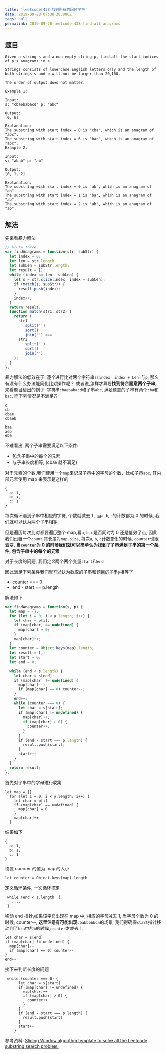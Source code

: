 ```yaml
---
title: 'leetcode[438]找到所有的回环字符'
date: 2019-09-28T07:38:38.000Z
tags: null
permalink: 2019-09-28-leetcode-438-find-all-anagrams
---
```


## 题目

```
Given a string s and a non-empty string p, find all the start indices of p's anagrams in s.

Strings consists of lowercase English letters only and the length of both strings s and p will not be larger than 20,100.

The order of output does not matter.

Example 1:

Input:
s: "cbaebabacd" p: "abc"

Output:
[0, 6]

Explanation:
The substring with start index = 0 is "cba", which is an anagram of "abc".
The substring with start index = 6 is "bac", which is an anagram of "abc".
Example 2:

Input:
s: "abab" p: "ab"

Output:
[0, 1, 2]

Explanation:
The substring with start index = 0 is "ab", which is an anagram of "ab".
The substring with start index = 1 is "ba", which is an anagram of "ab".
The substring with start index = 2 is "ab", which is an anagram of "ab".
```

## 解法

先来看暴力解法

```js
// brute force
var findAnagrams = function(str, subStr) {
  let index = 0;
  let len = str.length;
  let subLen = subStr.length;
  let result = [];
  while (index <= len - subLen) {
    let s = str.slice(index, index + subLen);
    if (match(s, subStr)) {
      result.push(index);
    }
    index++;
  }
  return result;
  function match(str1, str2) {
    return (
      str1
        .split('')
        .sort()
        .join('') ===
      str2
        .split('')
        .sort()
        .join('')
    );
  }
};
```

暴力解法的低效在于: 逐个进行比对两个字符串`s[index, index + Len]`与`p`, 那么有没有什么办法能简化比对操作呢？ 或者说,怎样才算是**找到符合题意两个子串**, 来看题目给出的例子: 字符串`cbaebabacd`和子串`abc`, 满足题意的子串有两个`cba`和`bac`, 而下列情况是不满足的

```
c
cb
cbae
cbaeb

bae
aeb
eba
```

不难看出, 两个子串需要满足以下条件:

- 包含子串中的每个的元素
- 与子串长度相等, (cbae 就不满足)

对于元素的个数,我们使用一个`map`来记录子串中的字母的个数，比如子串`abc`, 其内部元素使用 map 来表示是这样的

```
{
  a: 1,
  b: 1,
  c: 1
}
```

每次循环遇到子串中相应的字符, 个数就减去 1 , 当`a`, `b`, `c`的计数都为 0 的时候, 我们就可以认为两个子串相等

但是遍历每次比对都要遍历整个 map,看`a`, `b`, `c`是否同时为 0 还是低效了点, 因此我们设置一个`count`,其长度为`map.size`, 每次`a`, `b`, `c`计数变化的时候, `counter`也跟着变, **当`counter`为 0 的时候我们就可以简单认为找到了子串满足子串的第一个条件, 包含子串中的每个的元素**

对于长度的问题, 我们定义两个两个变量`start`和`end`

因此满足下列条件我们就可以认为截取的子串和题目的子串`p`相等了

- counter === 0
- end - start == p.length

解法如下

```js
var findAnagrams = function(s, p) {
  let map = {};
  for (let i = 0; i < p.length; i++) {
    let char = p[i];
    if (map[char] == undefined) {
      map[char] = 0;
    }
    map[char]++;
  }
  let counter = Object.keys(map).length;
  let result = [];
  let start = 0;
  let end = 0;

  while (end < s.length) {
    let char = s[end];
    if (map[char] != undefined) {
      map[char]--;
      if (map[char] == 0) counter--;
    }
    end++;
    while (counter === 0) {
      let char = s[start];
      if (map[char] != undefined) {
        map[char]++;
        if (map[char] > 0) {
          counter++;
        }
      }
      if (end - start === p.length) {
        result.push(start);
      }
      start++;
    }
  }
  return result;
};
```

首先对子串中的字母进行收集

```
let map = {}
  for (let i = 0; i < p.length; i++) {
    let char = p[i]
    if (map[char] == undefined) {
      map[char] = 0
    }
    map[char]++
  }
```

结果如下

```
{
  a: 1,
  b: 1,
  c: 1
}
```

设置 counter 的值为 map 的大小

```
let counter = Object.keys(map).length
```

定义循环条件, 一次循环搞定

```
 while (end < s.length) {
   ....
 }
```

移动 end 指针,如果该字母出现在 map 中, 相应的字母减去 1, 当字母个数为 0 的时候, counter--, **这里注意有可能出现**`cbabbbbbca`的场景, 我们得确保`start`指针移动到了`bca`中的`b`的时候,`counter`才减去 1.

```
let char = s[end]
if (map[char] != undefined) {
  map[char]--
  if (map[char] == 0) counter--
}
end++
```

接下来判断长度的问题

```
 while (counter === 0) {
      let char = s[start]
      if (map[char] != undefined) {
        map[char]++
        if (map[char] > 0) {
          counter++
        }
      }
      if (end - start === p.length) {
        result.push(start)
      }
      start++
    }
```

参考资料:
[Sliding Window algorithm template to solve all the Leetcode substring search problem.](https://leetcode.com/problems/find-all-anagrams-in-a-string/discuss/92007/Sliding-Window-algorithm-template-to-solve-all-the-Leetcode-substring-search-problem.)
